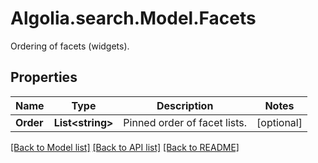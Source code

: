 # Algolia.search.Model.Facets
Ordering of facets (widgets).

## Properties

Name | Type | Description | Notes
------------ | ------------- | ------------- | -------------
**Order** | **List&lt;string&gt;** | Pinned order of facet lists. | [optional] 

[[Back to Model list]](../README.md#documentation-for-models) [[Back to API list]](../README.md#documentation-for-api-endpoints) [[Back to README]](../README.md)

